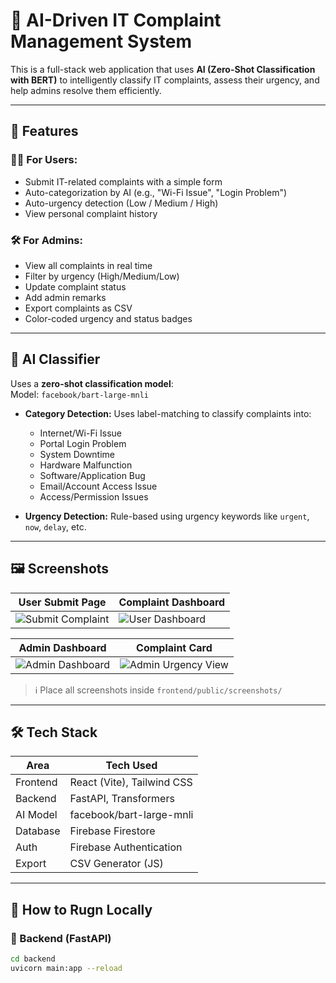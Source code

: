 # 🧠 AI-Driven IT Complaint Management System

This is a full-stack web application that uses **AI (Zero-Shot Classification with BERT)** to intelligently classify IT complaints, assess their urgency, and help admins resolve them efficiently.

---

## 🚀 Features

### 👨‍💼 For Users:
- Submit IT-related complaints with a simple form
- Auto-categorization by AI (e.g., "Wi-Fi Issue", "Login Problem")
- Auto-urgency detection (Low / Medium / High)
- View personal complaint history

### 🛠️ For Admins:
- View all complaints in real time
- Filter by urgency (High/Medium/Low)
- Update complaint status
- Add admin remarks
- Export complaints as CSV
- Color-coded urgency and status badges

---

## 🧠 AI Classifier

Uses a **zero-shot classification model**:  
Model: `facebook/bart-large-mnli`

- **Category Detection:** Uses label-matching to classify complaints into:
  - Internet/Wi-Fi Issue
  - Portal Login Problem
  - System Downtime
  - Hardware Malfunction
  - Software/Application Bug
  - Email/Account Access Issue
  - Access/Permission Issues

- **Urgency Detection:** Rule-based using urgency keywords like `urgent`, `now`, `delay`, etc.

---

## 🖼 Screenshots

| User Submit Page | Complaint Dashboard |
|------------------|---------------------|
| ![Submit Complaint](/screenshots/user-submit.png) | ![User Dashboard](/screenshots/user-dashboard.png) |

| Admin Dashboard | Complaint Card |
|------------------|----------------|
| ![Admin Dashboard](/screenshots/admin-dashboard.png) | ![Admin Urgency View](/screenshots/admin-urgency.png) |

> ℹ️ Place all screenshots inside `frontend/public/screenshots/`

---

## 🛠 Tech Stack

| Area        | Tech Used                 |
|-------------|---------------------------|
| Frontend    | React (Vite), Tailwind CSS |
| Backend     | FastAPI, Transformers      |
| AI Model    | facebook/bart-large-mnli   |
| Database    | Firebase Firestore         |
| Auth        | Firebase Authentication    |
| Export      | CSV Generator (JS)         |

---

## 🧪 How to Rugn Locally

### 🔹 Backend (FastAPI)
```bash
cd backend
uvicorn main:app --reload
